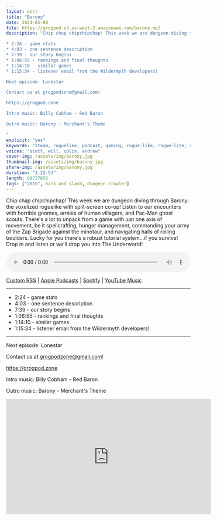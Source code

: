 ```yaml
---
layout: post
title: "Barony"
date: 2024-05-08
file: https://grogpod.s3.us-west-2.amazonaws.com/barony.mp3
description: "Chip chap chipchipchap! This week we are dungeon diving through Barony: the voxelized roguelike with split-screen co-op! Listen to our encounters with horrible gnomes, armies of human villagers, and Pac-Man ghost scouts. There's a lot to unpack from a game with just one axis of movement, be it spellcrafting, hunger management, commanding your army of the Zap Brigade against the minotaur, and navigating halls of rolling boulders. Lucky for you there's a robust tutorial system...if you survive! Drop in and listen or we'll drop you into The Underworld!

* 2:24 - game stats
* 4:03 - one sentence description
* 7:39 - our story begins
* 1:06:55 - rankings and final thoughts
* 1:14:10 - similar games
* 1:15:34 - listener email from the Wildermyth developers!

Next episode: Lonestar

Contact us at grogpodzone@gmail.com!

https://grogpod.zone

Intro music: Billy Cobham - Red Baron

Outro music: Barony - Merchant's Theme

"
explicit: "yes" 
keywords: "steam, roguelike, podcast, gaming, rogue-like, rogue-lite, roguelite"
voices: "scott, will, colin, andrew"
cover-img: /assets/img/barony.jpg
thumbnail-img: /assets/img/barony.jpg
share-img: /assets/img/barony.jpg
duration: "1:22:53"
length: 69737856
tags: ["2015", hack and slash, dungeon crawler]
---
```


Chip chap chipchipchap! This week we are dungeon diving through Barony: the voxelized roguelike with split-screen co-op! Listen to our encounters with horrible gnomes, armies of human villagers, and Pac-Man ghost scouts. There's a lot to unpack from a game with just one axis of movement, be it spellcrafting, hunger management, commanding your army of the Zap Brigade against the minotaur, and navigating halls of rolling boulders. Lucky for you there's a robust tutorial system...if you survive! Drop in and listen or we'll drop you into The Underworld!

<div class="container">
  <audio controls style="width: 100%;">
    <source src="https://grogpod.s3.us-west-2.amazonaws.com/barony.mp3" type="audio/mpeg">
  </audio>
</div>

[Custom RSS](https://grogpod.zone/feed.xml) | [Apple Podcasts](https://podcasts.apple.com/us/podcast/grogpod/id1650474911) | [Spotify](https://open.spotify.com/show/655SEhPUWIC77oO3hILe0b) | [YouTube Music](https://music.youtube.com/playlist?list=PL-ShOmyMvd4jYFChE6tgj0JYG8RKK4xe0) 

---
* 2:24 - game stats
* 4:03 - one sentence description
* 7:39 - our story begins
* 1:06:55 - rankings and final thoughts
* 1:14:10 - similar games
* 1:15:34 - listener email from the Wildermyth developers!

---



Next episode: Lonestar

Contact us at grogpodzone@gmail.com!

https://grogpod.zone

Intro music: Billy Cobham - Red Baron

Outro music: Barony - Merchant's Theme

<div class="embed-responsive embed-responsive-16by9">
<iframe width="560" height="315" src="https://www.youtube.com/embed/xxxxxx" title="YouTube video player" frameborder="0" allow="accelerometer; autoplay; clipboard-write; encrypted-media; gyroscope; picture-in-picture" allowfullscreen></iframe>
</div>

